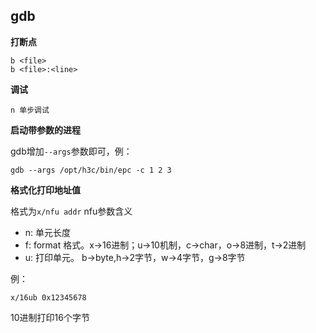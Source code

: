 ## gdb

**打断点**

```
b <file>
b <file>:<line>
```

**调试**

```
n 单步调试
```

**启动带参数的进程**

gdb增加`--args`参数即可，例：

```
gdb --args /opt/h3c/bin/epc -c 1 2 3
```

**格式化打印地址值**

格式为`x/nfu addr`
nfu参数含义

- n: 单元长度
- f: format 格式。x->16进制；u->10机制，c->char，o->8进制，t->2进制
- u: 打印单元。 b->byte,h->2字节，w->4字节，g->8字节

例：

```
x/16ub 0x12345678
```
10进制打印16个字节

